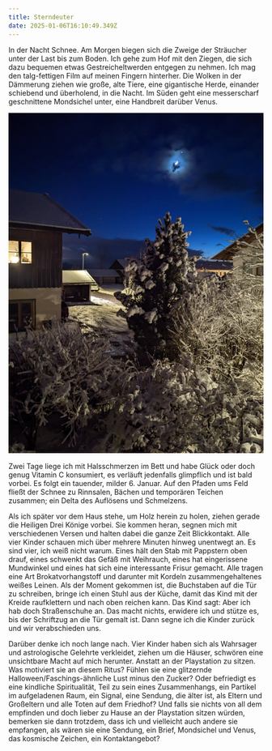 ```yaml
---
title: Sterndeuter
date: 2025-01-06T16:10:49.349Z
---
```

In der Nacht Schnee. Am Morgen biegen sich die Zweige der Sträucher unter der Last bis zum Boden. Ich gehe zum Hof mit den Ziegen, die sich dazu bequemen etwas Gestreicheltwerden entgegen zu nehmen. Ich mag den talg-fettigen Film auf meinen Fingern hinterher. Die Wolken in der Dämmerung ziehen wie große, alte Tiere, eine gigantische Herde, einander schiebend und überholend, in die Nacht. Im Süden geht eine messerscharf geschnittene Mondsichel unter, eine Handbreit darüber Venus.

![](/uploads/sterndeuter.jpg)

Zwei Tage liege ich mit Halsschmerzen im Bett und habe Glück oder doch genug Vitamin C konsumiert, es verläuft jedenfalls glimpflich und ist bald vorbei. Es folgt ein tauender, milder 6. Januar. Auf den Pfaden ums Feld fließt der Schnee zu Rinnsalen, Bächen und temporären Teichen zusammen; ein Delta des Auflösens und Schmelzens.

Als ich später vor dem Haus stehe, um Holz herein zu holen, ziehen gerade die Heiligen Drei Könige vorbei. Sie kommen heran, segnen mich mit verschiedenen Versen und halten dabei die ganze Zeit Blickkontakt. Alle vier Kinder schauen mich über mehrere Minuten hinweg unentwegt an. Es sind vier, ich weiß nicht warum. Eines hält den Stab mit Pappstern oben drauf, eines schwenkt das Gefäß mit Weihrauch, eines hat eingerissene Mundwinkel und eines hat sich eine interessante Frisur gemacht. Alle tragen eine Art Brokatvorhangstoff und darunter mit Kordeln zusammengehaltenes weißes Leinen. Als der Moment gekommen ist, die Buchstaben auf die Tür zu schreiben, bringe ich einen Stuhl aus der Küche, damit das Kind mit der Kreide raufklettern und nach oben reichen kann. Das Kind sagt: Aber ich hab doch Straßenschuhe an. Das macht nichts, erwidere ich und stütze es, bis der Schriftzug an die Tür gemalt ist. Dann segne ich die Kinder zurück und wir verabschieden uns.

Darüber denke ich noch lange nach. Vier Kinder haben sich als Wahrsager und astrologische Gelehrte verkleidet, ziehen um die Häuser, schwören eine unsichtbare Macht auf mich herunter. Anstatt an der Playstation zu sitzen. Was motiviert sie an diesem Ritus? Fühlen sie eine glitzernde Halloween/Faschings-ähnliche Lust minus den Zucker? Oder befriedigt es eine kindliche Spiritualität, Teil zu sein eines Zusammenhangs, ein Partikel im aufgeladenen Raum, ein Signal, eine Sendung, die älter ist, als Eltern und Großeltern und alle Toten auf dem Friedhof? Und falls sie nichts von all dem empfinden und doch lieber zu Hause an der Playstation sitzen würden, bemerken sie dann trotzdem, dass ich und vielleicht auch andere sie empfangen, als wären sie eine Sendung, ein Brief, Mondsichel und Venus, das kosmische Zeichen, ein Kontaktangebot?